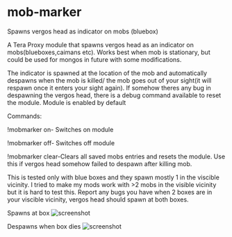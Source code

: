 # mob-marker
Spawns vergos head as indicator on mobs (bluebox)

A Tera Proxy module that spawns vergos head as an indicator on mobs(blueboxes,caimans etc). Works best when mob is stationary, but could be used for mongos in future with some modifications.

The indicator is spawned at the location of the mob and automatically despawns when the mob is killed/ the mob goes out of your sight(it will respawn once it enters your sight again). If somehow theres any bug in despawning the vergos head, there is a debug command available to reset the module. Module is enabled by default

Commands:

!mobmarker on- Switches on module

!mobmarker off- Switches off module

!mobmarker clear-Clears all saved mobs entries and resets the module. Use this if vergos head somehow failed to despawn after killing mob.

This is tested only with blue boxes and they spawn mostly 1 in the viscible vicinity. I tried to make my mods work with >2 mobs in the visible vicinity but it is hard to test this. Report any bugs you have when 2 boxes are in your viscible vicinity, vergos head should spawn at both boxes.

Spawns at box
![screenshot](http://i.imgur.com/pRj1rY6.jpg "Spawn at Bluebox")

Despawns when box dies
![screenshot](http://i.imgur.com/IJuFvLk.jpg "Despawns after box dies")
